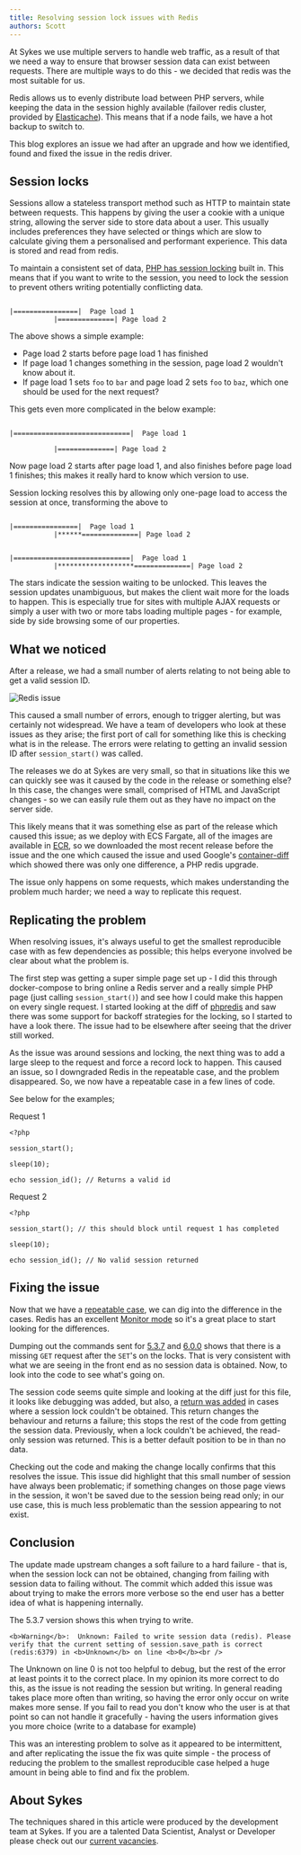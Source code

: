 ```yaml
---
title: Resolving session lock issues with Redis
authors: Scott
---
```


At Sykes we use multiple servers to handle web traffic, as a result of that we need a way to ensure that browser session data can exist between requests. There are multiple ways to do this - we decided that redis was the most suitable for us.

Redis allows us to evenly distribute load between PHP servers, while keeping the data in the session highly available (failover redis cluster, provided by [Elasticache](https://aws.amazon.com/elasticache/)). This means that if a node fails, we have a hot backup to switch to.

This blog explores an issue we had after an upgrade and how we identified, found and fixed the issue in the redis driver.


## Session locks

Sessions allow a stateless transport method such as HTTP to maintain state between requests. This happens by giving the user a cookie with a unique string, allowing the server side to store data about a user. This usually includes preferences they have selected or things which are slow to calculate giving them a personalised and performant experience. This data is stored and read from redis.

To maintain a consistent set of data, [PHP has session locking](https://www.php.net/manual/en/features.session.security.management.php#features.session.security.management.session-locking) built in. This means that if you want to write to the session, you need to lock the session to prevent others writing potentially conflicting data.

```

|================|  Page load 1  
           |==============| Page load 2
```
The above shows a simple example:
- Page load 2 starts before page load 1 has finished
- If page load 1 changes something in the session, page load 2 wouldn't know about it. 
- If page load 1 sets `foo` to `bar` and page load 2 sets `foo` to `baz`, which one should be used for the next request?

This gets even more complicated in the below example:

```

|=============================|  Page load 1  

           |==============| Page load 2
```

Now page load 2 starts after page load 1, and also finishes before page load 1 finishes; this makes it really hard to know which version to use.

Session locking resolves this by allowing only one-page load to access the session at once, transforming the above to

```

|================|  Page load 1  
           |******==============| Page load 2  
  
  
|=============================|  Page load 1  
           |*******************==============| Page load 2
```
The stars indicate the session waiting to be unlocked. This leaves the session updates unambiguous, but makes the client wait more for the loads to happen. This is especially true for sites with multiple AJAX requests or simply a user with two or more tabs loading multiple pages - for example, side by side browsing some of our properties.


## What we noticed

After a release, we had a small number of alerts relating to not being able to get a valid session ID.

![Redis issue](/img/postimages/redis-issue/errors.png)

This caused a small number of errors, enough to trigger alerting, but was certainly not widespread. We have a team of developers who look at these issues as they arise; the first port of call for something like this is checking what is in the release. The errors were relating to getting an invalid session ID after `session_start()` was called.

The releases we do at Sykes are very small, so that in situations like this we can quickly see was it caused by the code in the release or something else? In this case, the changes were small, comprised of HTML and JavaScript changes - so we can easily rule them out as they have no impact on the server side.

This likely means that it was something else as part of the release which caused this issue; as we deploy with ECS Fargate, all of the images are available in [ECR](https://docs.aws.amazon.com/AmazonECR/latest/userguide/what-is-ecr.html), so we downloaded the most recent release before the issue and the one which caused the issue and used Google's [container-diff](https://github.com/GoogleContainerTools/container-diff) which showed there was only one difference, a PHP redis upgrade.

The issue only happens on some requests, which makes understanding the problem much harder; we need a way to replicate this request.

## Replicating the problem

When resolving issues, it's always useful to get the smallest reproducible case with as few dependencies as possible; this helps everyone involved be clear about what the problem is.

The first step was getting a super simple page set up - I did this through docker-compose to bring online a Redis server and a really simple PHP page (just calling `session_start()`) and see how I could make this happen on every single request. I started looking at the diff of [phpredis](https://github.com/phpredis/phpredis/compare/6.0.0...5.3.7) and saw there was some support for backoff strategies for the locking, so I started to have a look there. The issue had to be elsewhere after seeing that the driver still worked.

As the issue was around sessions and locking, the next thing was to add a large sleep to the request and force a record lock to happen. This caused an issue, so I downgraded Redis in the repeatable case, and the problem disappeared. So, we now have a repeatable case in a few lines of code.

See below for the examples;

Request 1
```
<?php

session_start();

sleep(10);

echo session_id(); // Returns a valid id
```

Request 2

```
<?php

session_start(); // this should block until request 1 has completed

sleep(10);

echo session_id(); // No valid session returned
```

## Fixing the issue

Now that we have a [repeatable case](https://github.com/exussum12/redis-issue), we can dig into the difference in the cases. Redis has an excellent [Monitor mode](https://redis.io/commands/monitor/) so it's a great place to start looking for the differences.

Dumping out the commands sent for [5.3.7](https://github.com/exussum12/redis-issue/blob/master/5.3.7) and [6.0.0](https://github.com/exussum12/redis-issue/blob/master/6.0.0) shows that there is a missing `GET` request after the `SET`'s on the locks. That is very consistent with what we are seeing in the front end as no session data is obtained. Now, to look into the code to see what's going on.

The session code seems quite simple and looking at the diff just for this file, it looks like debugging was added, but also, a [return was added](https://github.com/phpredis/phpredis/commit/687a0b405051adada1ff460a3863d0f85cd6e98a#diff-d7896829bc47f45d33720c352a4b8aabd4dca447b6db9e2d4205be5b44ba5d9eR714) in cases where a session lock couldn't be obtained. This return changes the behaviour and returns a failure; this stops the rest of the code from getting the session data. Previously, when a lock couldn't be achieved, the read-only session was returned. This is a better default position to be in than no data.

Checking out the code and making the change locally confirms that this resolves the issue. This issue did highlight that this small number of session have always been problematic; if something changes on those page views in the session, it won't be saved due to the session being read only; in our use case, this is much less problematic than the session appearing to not exist.

## Conclusion

The update made upstream changes a soft failure to a hard failure - that is, when the session lock can not be obtained, changing from failing with session data to failing without. The commit which added this issue was about trying to make the errors more verbose so the end user has a better idea of what is happening internally.

The 5.3.7 version shows this when trying to write.

```
<b>Warning</b>:  Unknown: Failed to write session data (redis). Please verify that the current setting of session.save_path is correct (redis:6379) in <b>Unknown</b> on line <b>0</b><br />
```
The Unknown on line 0 is not too helpful to debug, but the rest of the error at least points it to the correct place. In my opinion its more correct to do this, as the issue is not reading the session but writing. In general reading takes place more often than writing, so having the error only occur on write makes more sense. If you fail to read you don't know who the user is at that point so can not handle it gracefully - having the users information gives you more choice (write to a database for example)

This was an interesting problem to solve as it appeared to be intermittent, and after replicating the issue the fix was quite simple - the process of reducing the problem to the smallest reproducible case helped a huge amount in being able to find and fix the problem.


## About Sykes

The techniques shared in this article were produced by the development team at Sykes. If you are a talented Data Scientist, Analyst or Developer please check out our [current vacancies](https://www.sykescottages.co.uk/careers/).

